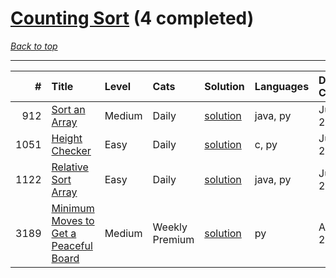 # [Counting Sort](<https://leetcode.com/tag/Counting-Sort/>) (4 completed)

*[Back to top](<../../README.md>)*

------

|    # | Title                                                                                                          | Level   | Cats           | Solution                                                         | Languages   | Date Complete   |
|-----:|:---------------------------------------------------------------------------------------------------------------|:--------|:---------------|:-----------------------------------------------------------------|:------------|:----------------|
|  912 | [Sort an Array](<https://leetcode.com/problems/sort-an-array>)                                                 | Medium  | Daily          | [solution](<../_912. Sort an Array.md>)                          | java, py    | Jul 25, 2024    |
| 1051 | [Height Checker](<https://leetcode.com/problems/height-checker>)                                               | Easy    | Daily          | [solution](<../_1051. Height Checker.md>)                        | c, py       | Jun 10, 2024    |
| 1122 | [Relative Sort Array](<https://leetcode.com/problems/relative-sort-array>)                                     | Easy    | Daily          | [solution](<../_1122. Relative Sort Array.md>)                   | java, py    | Jun 11, 2024    |
| 3189 | [Minimum Moves to Get a Peaceful Board](<https://leetcode.com/problems/minimum-moves-to-get-a-peaceful-board>) | Medium  | Weekly Premium | [solution](<../_3189. Minimum Moves to Get a Peaceful Board.md>) | py          | Aug 20, 2024    |